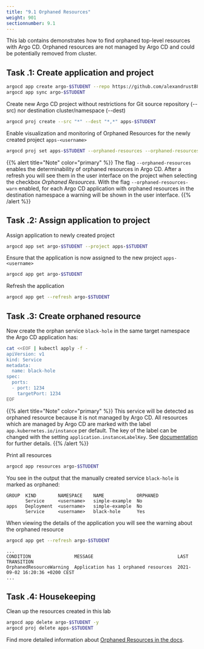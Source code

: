 ```yaml
---
title: "9.1 Orphaned Resources"
weight: 901
sectionnumber: 9.1
---
```


This lab contains demonstrates how to find orphaned top-level resources with Argo CD. Orphaned resources are not managed by Argo CD and could be potentially removed from cluster.


## Task   .1: Create application and project

```bash
argocd app create argo-$STUDENT --repo https://github.com/alexandrust88/argocd-training-examples  --path 'example-app' --dest-server https://kubernetes.default.svc --dest-namespace $STUDENT
argocd app sync argo-$STUDENT
```

Create new Argo CD project without restrictions for Git source repository (--src) nor destination cluster/namespace (--dest)
```bash
argocd proj create --src "*" --dest "*,*" apps-$STUDENT
```

Enable visualization and monitoring of Orphaned Resources for the newly created project `apps-<username>`
```bash
argocd proj set apps-$STUDENT --orphaned-resources --orphaned-resources-warn
```

{{% alert title="Note" color="primary" %}}
The flag `--orphaned-resources` enables the determinability of orphaned resources in Argo CD. After a refresh you will see them in the user interface on the project when selecting the checkbox _Orphaned Resources_.
With the flag `--orphaned-resources-warn` enabled, for each Argo CD application with orphaned resources in the destination namespace a warning will be shown in the user interface.
{{% /alert %}}


## Task   .2: Assign application to project

Assign application to newly created project
```bash
argocd app set argo-$STUDENT --project apps-$STUDENT
```

Ensure that the application is now assigned to the new project `apps-<username>`
```bash
argocd app get argo-$STUDENT
```

Refresh the application
```bash
argocd app get --refresh argo-$STUDENT
```


## Task   .3: Create orphaned resource

Now create the orphan service `black-hole` in the same target namespace the Argo CD application has:

```bash
cat <<EOF | kubectl apply -f -
apiVersion: v1
kind: Service
metadata:
  name: black-hole
spec:
  ports:
  - port: 1234
    targetPort: 1234
EOF
```

{{% alert title="Note" color="primary" %}}
This service will be detected as orphaned resource because it is not managed by Argo CD. All resources which are managed by Argo CD are marked with the label `app.kubernetes.io/instance` per default. The key of the label can be changed with the setting `application.instanceLabelKey`. See [documentation](https://argoproj.github.io/argo-cd/faq/#why-is-my-app-out-of-sync-even-after-syncing) for further details.
{{% /alert %}}


Print all resources
```bash
argocd app resources argo-$STUDENT
```

You see in the output that the manually created service `black-hole` is marked as orphaned:
```
GROUP  KIND        NAMESPACE    NAME            ORPHANED
       Service     <username>   simple-example  No
apps   Deployment  <username>   simple-example  No
       Service     <username>   black-hole      Yes
```

When viewing the details of the application you will see the warning about the orphaned resource
```bash
argocd app get --refresh argo-$STUDENT
```

```
...
CONDITION                MESSAGE                               LAST TRANSITION
OrphanedResourceWarning  Application has 1 orphaned resources  2021-09-02 16:20:36 +0200 CEST
...
```


## Task   .4: Housekeeping

Clean up the resources created in this lab

```bash
argocd app delete argo-$STUDENT -y
argocd proj delete apps-$STUDENT
```

Find more detailed information about [Orphaned Resources in the docs](https://argoproj.github.io/argo-cd/user-guide/orphaned-resources/).
